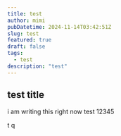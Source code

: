 ```yaml
---
title: test
author: mimi
pubDatetime: 2024-11-14T03:42:51Z
slug: test
featured: true
draft: false
tags:
  - test
description: "test"
---
```


## test title


i am writing this right now test 12345

t
q